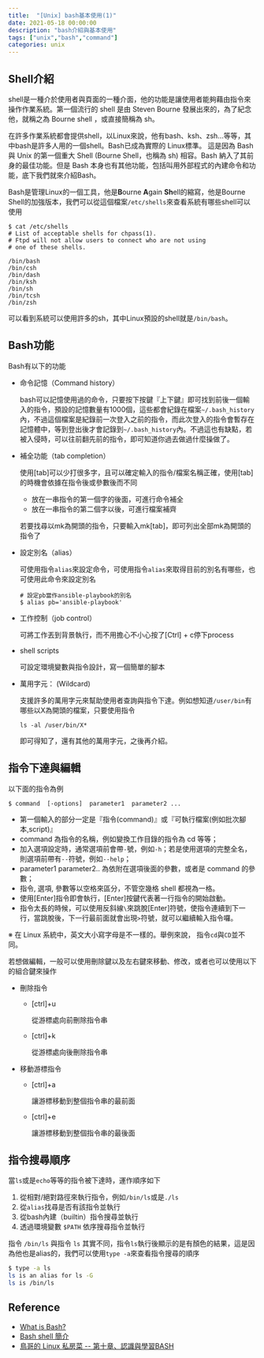 ```yaml
---
title:  "[Unix] bash基本使用(1)"
date: 2021-05-18 00:00:00
description: "bash介紹與基本使用"
tags: ["unix","bash","command"]
categories: unix
---
```


## Shell介紹

shell是一種介於使用者與頁面的一種介面，他的功能是讓使用者能夠藉由指令來操作作業系統。第一個流行的 shell 是由 Steven Bourne 發展出來的，為了紀念他，就稱之為 Bourne shell ，或直接簡稱為 sh。

在許多作業系統都會提供shell，以Linux來說，他有bash、ksh、zsh...等等，其中bash是許多人用的一個shell。Bash已成為實際的 Linux標準。 這是因為 Bash 與 Unix 的第一個重大 Shell (Bourne Shell，也稱為 sh) 相容。Bash 納入了其前身的最佳功能。但是 Bash 本身也有其他功能，包括叫用外部程式的內建命令和功能，底下我們就來介紹Bash。

Bash是管理Linux的一個工具，他是**B**ourne **A**gain **Sh**ell的縮寫，他是Bourne Shell的加強版本，我們可以從這個檔案`/etc/shells`來查看系統有哪些shell可以使用

```shell
$ cat /etc/shells
# List of acceptable shells for chpass(1).
# Ftpd will not allow users to connect who are not using
# one of these shells.

/bin/bash
/bin/csh
/bin/dash
/bin/ksh
/bin/sh
/bin/tcsh
/bin/zsh
```

可以看到系統可以使用許多的sh，其中Linux預設的shell就是`/bin/bash`。

## Bash功能

Bash有以下的功能

* 命令記憶（Command history）

  bash可以記憶使用過的命令，只要按下按鍵『上下鍵』即可找到前後一個輸入的指令，預設的記憶數量有1000個，這些都會紀錄在檔案`~/.bash_history`內，不過這個檔案是紀錄前一次登入之前的指令，而此次登入的指令會暫存在記憶體中，等到登出後才會記錄到`~/.bash_history`內。不過這也有缺點，若被入侵時，可以往前翻先前的指令，即可知道你過去做過什麼操做了。

* 補全功能（tab completion）

  使用[tab]可以少打很多字，且可以確定輸入的指令/檔案名稱正確，使用[tab]的時機會依據在指令後或參數後而不同

  * 放在一串指令的第一個字的後面，可進行命令補全
  * 放在一串指令的第二個字以後，可進行檔案補齊

  若要找尋以mk為開頭的指令，只要輸入mk[tab]，即可列出全部mk為開頭的指令了

* 設定別名（alias）

  可使用指令`alias`來設定命令，可使用指令`alias`來取得目前的別名有哪些，也可使用此命令來設定別名

  ```shell
  # 設定pb當作ansible-playbook的別名
  $ alias pb='ansible-playbook'
  ```

* 工作控制（job control）

  可將工作丟到背景執行，而不用擔心不小心按了[Ctrl] + c停下process

* shell scripts

  可設定環境變數與指令設計，寫一個簡單的腳本

- 萬用字元： (Wildcard)

  支援許多的萬用字元來幫助使用者查詢與指令下達。例如想知道`/user/bin`有哪些以X為開頭的檔案，只要使用指令

  ```shell
  ls -al /user/bin/X*
  ```

  即可得知了，還有其他的萬用字元，之後再介紹。

## 指令下達與編輯

以下面的指令為例

```shell
$ command  [-options]  parameter1  parameter2 ...
```

* 第一個輸入的部分一定是『指令(command)』或『可執行檔案(例如批次腳本,script)』
* command 為指令的名稱，例如變換工作目錄的指令為 cd 等等；
* 加入選項設定時，通常選項前會帶`-`號，例如`-h`；若是使用選項的完整全名，則選項前帶有`--`符號，例如`--help`；
* parameter1 parameter2.. 為依附在選項後面的參數，或者是 command 的參數；
* 指令, 選項, 參數等以空格來區分，不管空幾格 shell 都視為一格。
* 使用[Enter]指令即會執行，[Enter]按鍵代表著一行指令的開始啟動。
* 指令太長的時候，可以使用反斜線`\`來跳脫[Enter]符號，使指令連續到下一行，當跳脫後，下一行最前面就會出現`>`符號，就可以繼續輸入指令囉。

※ 在 Linux 系統中，英文大小寫字母是不一樣的。舉例來說， 指令`cd`與`CD`並不同。

若想做編輯，一般可以使用刪除鍵以及左右鍵來移動、修改，或者也可以使用以下的組合鍵來操作

* 刪除指令

  * [ctrl]+u

    從游標處向前刪除指令串

  * [ctrl]+k

    從游標處向後刪除指令串

* 移動游標指令
  * [ctrl]+a

    讓游標移動到整個指令串的最前面

  * [ctrl]+e

    讓游標移動到整個指令串的最後面

## 指令搜尋順序

當`ls`或是`echo`等等的指令被下達時，運作順序如下

1. 從相對/絕對路徑來執行指令，例如`/bin/ls`或是`./ls`
2. 從`alias`找尋是否有該指令並執行
3. 從bash內建（builtin）指令搜尋並執行
4. 透過環境變數 `$PATH` 依序搜尋指令並執行

指令 `/bin/ls` 與指令 `ls` 其實不同，指令`ls`執行後顯示的是有顏色的結果，這是因為他也是alias的，我們可以使用`type -a`來查看指令搜尋的順序

```bash
$ type -a ls
ls is an alias for ls -G
ls is /bin/ls
```

## Reference
* [What is Bash?](https://docs.microsoft.com/en-us/learn/modules/bash-introduction/1-what-is-bash)
* [Bash shell 簡介](https://crmne0707.pixnet.net/blog/post/319685660-bash-shell-%e7%b0%a1%e4%bb%8b)
* [鳥哥的 Linux 私房菜 -- 第十章、認識與學習BASH](http://linux.vbird.org/linux_basic/0320bash.php)

